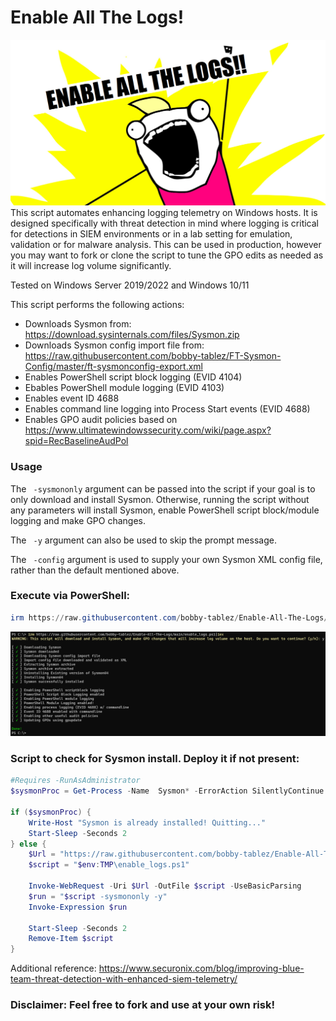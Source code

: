 # Enable All The Logs!
![enable_all_the_logs_banner](https://raw.githubusercontent.com/bobby-tablez/Enable-All-The-Logs/main/enable_all_the_logs.png?raw=true) 
This script automates enhancing logging telemetry on Windows hosts. It is designed specifically with threat detection in mind where logging is critical for detections in SIEM environments or in a lab setting for emulation, validation or for malware analysis. This can be used in production, however you may want to fork or clone the script to tune the GPO edits as needed as it will increase log volume significantly. 

Tested on Windows Server 2019/2022 and Windows 10/11

This script performs the following actions:
* Downloads Sysmon from: https://download.sysinternals.com/files/Sysmon.zip
* Downloads Sysmon config import file from: https://raw.githubusercontent.com/bobby-tablez/FT-Sysmon-Config/master/ft-sysmonconfig-export.xml
* Enables PowerShell script block logging (EVID 4104)
* Ebables PowerShell module logging (EVID 4103)
* Enables event ID 4688
* Enables command line logging into Process Start events (EVID 4688)
* Enables GPO audit policies based on https://www.ultimatewindowssecurity.com/wiki/page.aspx?spid=RecBaselineAudPol

### Usage

The ` -sysmononly` argument can be passed into the script if your goal is to only download and install Sysmon. Otherwise, running the script without any parameters will install Sysmon, enable PowerShell script block/module logging and make GPO changes.

The ` -y` argument can also be used to skip the prompt message.

The ` -config` argument is used to supply your own Sysmon XML config file, rather than the default mentioned above.

### Execute via PowerShell:
```powershell
irm https://raw.githubusercontent.com/bobby-tablez/Enable-All-The-Logs/main/enable_logs.ps1|iex
```
![enable_all_the_logs_run](https://raw.githubusercontent.com/bobby-tablez/Enable-All-The-Logs/main/enable_all_the_logs_run.png?raw=true) 

### Script to check for Sysmon install. Deploy it if not present:
```powershell
#Requires -RunAsAdministrator
$sysmonProc = Get-Process -Name  Sysmon* -ErrorAction SilentlyContinue

if ($sysmonProc) {
    Write-Host "Sysmon is already installed! Quitting..."
    Start-Sleep -Seconds 2
} else {
    $Url = "https://raw.githubusercontent.com/bobby-tablez/Enable-All-The-Logs/main/enable_logs.ps1"
    $script = "$env:TMP\enable_logs.ps1"
    
    Invoke-WebRequest -Uri $Url -OutFile $script -UseBasicParsing
    $run = "$script -sysmononly -y"
    Invoke-Expression $run

    Start-Sleep -Seconds 2
    Remove-Item $script
}
```
Additional reference: https://www.securonix.com/blog/improving-blue-team-threat-detection-with-enhanced-siem-telemetry/

### Disclaimer: Feel free to fork and use at your own risk!

